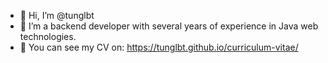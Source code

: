 - 👋 Hi, I’m @tunglbt
- 💼 I’m a backend developer with several years of experience in Java web technologies.
- 📄 You can see my CV on: https://tunglbt.github.io/curriculum-vitae/
